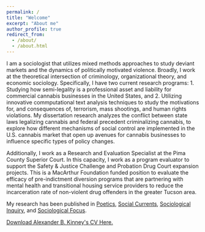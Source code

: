 ```yaml
---
permalink: /
title: "Welcome"
excerpt: "About me"
author_profile: true
redirect_from: 
  - /about/
  - /about.html
---
```


I am a sociologist that utilizes mixed methods approaches to study deviant markets and the dynamics of politically motivated violence. Broadly, I work at the theoretical intersection of criminology, organizational theory, and economic sociology. Specifically, I have two current research programs: 1. Studying how semi-legality is a professional asset and liability for commercial cannabis businesses in the United States, and 2. Utilizing innovative commputational text analysis techniques to study the motivations for, and consequences of, terrorism, mass shootings, and human rights violations. My dissertation research analyzes the conflict between state laws legalizing cannabis and federal precedent criminalizing cannabis, to explore how different mechanisms of social control are implemented in the U.S. cannabis market that open up avenues for cannabis businesses to influence specific types of policy changes.

Additionally, I work as a Research and Evaluation Specialist at the Pima County Superior Court. In this capacity, I work as a program evaluator to support the Safety & Justice Challenge and Probation Drug Court expansion projects. This is a MacArthur Foundation funded position to evaluate the efficacy of pre-indictment diversion programs that are partnering with mental health and transitional housing service providers to reduce the incarceration rate of non-violent drug offenders in the greater Tucson area.

My research has been published in [Poetics](https://doi.org/10.1016/j.poetic.2018.05.001), [Social Currents](https://journals.sagepub.com/doi/full/10.1177/2329496519880314), [Sociological Inquiry](https://onlinelibrary.wiley.com/doi/full/10.1111/soin.12409), and [Sociological Focus](https://www.tandfonline.com/doi/full/10.1080/00380237.2020.1845260).

[Download Alexander B. Kinney's CV Here.](https://www.alexanderkinney.com/files/CV21.pdf) 


